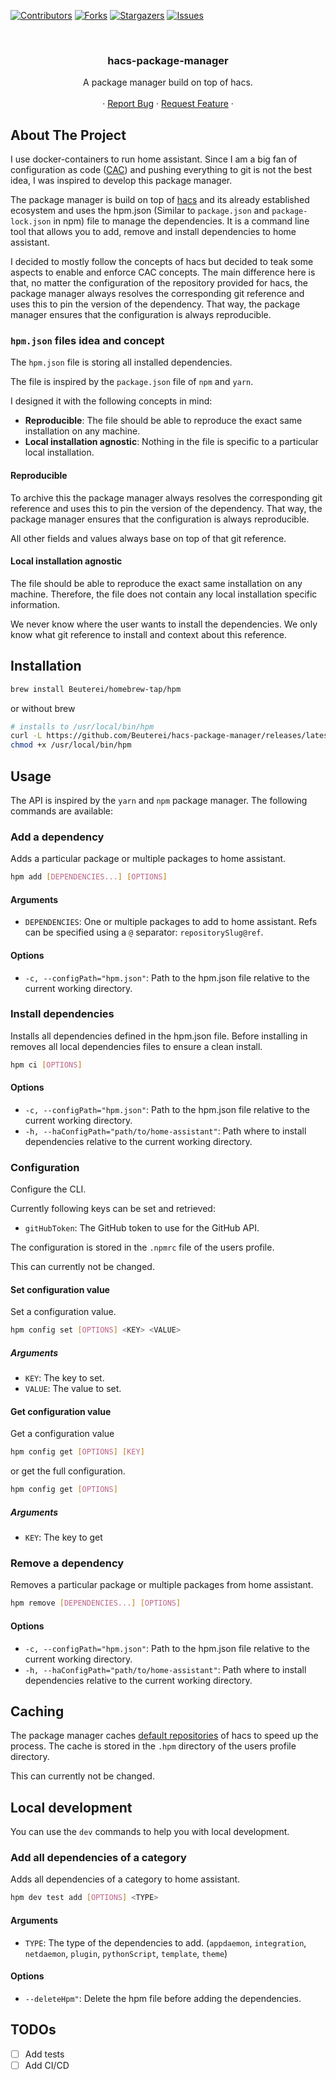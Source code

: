 [![Contributors][contributors-shield]][contributors-url]
[![Forks][forks-shield]][forks-url]
[![Stargazers][stars-shield]][stars-url]
[![Issues][issues-shield]][issues-url]

<!-- PROJECT HEADER -->
<br />
<p align="center">
  <h3 align="center">hacs-package-manager</h3>

  <p align="center">
    A package manager build on top of hacs.
    <br />
    <br />
    ·
    <a href="https://github.com/Beuterei/hacs-package-manager/issues">Report Bug</a>
    ·
    <a href="https://github.com/Beuterei/hacs-package-manager/issues">Request Feature</a>
    ·
  </p>
</p>

<!-- ABOUT THE PROJECT -->

## About The Project

I use docker-containers to run home assistant. Since I am a big fan of configuration as code ([CAC](https://www.cloudbees.com/blog/configuration-as-code-everything-need-know)) and pushing everything to git is not the best idea, I was inspired to develop this package manager.

The package manager is build on top of [hacs](https://hacs.xyz/) and its already established ecosystem and uses the hpm.json (Similar to `package.json` and `package-lock.json` in npm) file to manage the dependencies. It is a command line tool that allows you to add, remove and install dependencies to home assistant.

I decided to mostly follow the concepts of hacs but decided to teak some aspects to enable and enforce CAC concepts.
The main difference here is that, no matter the configuration of the repository provided for hacs, the package manager always resolves the corresponding git reference and uses this to pin the version of the dependency. That way, the package manager ensures that the configuration is always reproducible.

### `hpm.json` files idea and concept

The `hpm.json` file is storing all installed dependencies.

The file is inspired by the `package.json` file of `npm` and `yarn`.

I designed it with the following concepts in mind:

- **Reproducible**: The file should be able to reproduce the exact same installation on any machine.
- **Local installation agnostic**: Nothing in the file is specific to a particular local installation.

#### Reproducible

To archive this the package manager always resolves the corresponding git reference and uses this to pin the version of the dependency. That way, the package manager ensures that the configuration is always reproducible.

All other fields and values always base on top of that git reference.

#### Local installation agnostic

The file should be able to reproduce the exact same installation on any machine. Therefore, the file does not contain any local installation specific information.

We never know where the user wants to install the dependencies. We only know what git reference to install and context about this reference.

## Installation

```bash
brew install Beuterei/homebrew-tap/hpm
```

or without brew

```bash
# installs to /usr/local/bin/hpm
curl -L https://github.com/Beuterei/hacs-package-manager/releases/latest/download/hpm >/usr/local/bin/hpm
chmod +x /usr/local/bin/hpm
```

## Usage

The API is inspired by the `yarn` and `npm` package manager. The following commands are available:

### Add a dependency

Adds a particular package or multiple packages to home assistant.

```bash
hpm add [DEPENDENCIES...] [OPTIONS]
```

#### Arguments

- `DEPENDENCIES`: One or multiple packages to add to home assistant. Refs can be specified using a `@` separator: `repositorySlug@ref`.

#### Options

- `-c, --configPath="hpm.json"`: Path to the hpm.json file relative to the current working directory.

### Install dependencies

Installs all dependencies defined in the hpm.json file. Before installing in removes all local dependencies files to ensure a clean install.

```bash
hpm ci [OPTIONS]
```

#### Options

- `-c, --configPath="hpm.json"`: Path to the hpm.json file relative to the current working directory.
- `-h, --haConfigPath="path/to/home-assistant"`: Path where to install dependencies relative to the current working directory.

### Configuration

Configure the CLI.

Currently following keys can be set and retrieved:

- `gitHubToken`: The GitHub token to use for the GitHub API.

The configuration is stored in the `.npmrc` file of the users profile.

This can currently not be changed.

#### Set configuration value

Set a configuration value.

```bash
hpm config set [OPTIONS] <KEY> <VALUE>
```

##### Arguments

- `KEY`: The key to set.
- `VALUE`: The value to set.

#### Get configuration value

Get a configuration value

```bash
hpm config get [OPTIONS] [KEY]
```

or get the full configuration.

```bash
hpm config get [OPTIONS]
```

##### Arguments

- `KEY`: The key to get

### Remove a dependency

Removes a particular package or multiple packages from home assistant.

```bash
hpm remove [DEPENDENCIES...] [OPTIONS]
```

#### Options

- `-c, --configPath="hpm.json"`: Path to the hpm.json file relative to the current working directory.
- `-h, --haConfigPath="path/to/home-assistant"`: Path where to install dependencies relative to the current working directory.

## Caching

The package manager caches [default repositories](https://github.com/hacs/default) of hacs to speed up the process. The cache is stored in the `.hpm` directory of the users profile directory.

This can currently not be changed.

## Local development

You can use the `dev` commands to help you with local development.

### Add all dependencies of a category

Adds all dependencies of a category to home assistant.

```bash
hpm dev test add [OPTIONS] <TYPE>
```

#### Arguments

- `TYPE`: The type of the dependencies to add. (`appdaemon`, `integration`, `netdaemon`, `plugin`, `pythonScript`, `template`, `theme`)

#### Options

- `--deleteHpm"`: Delete the hpm file before adding the dependencies.

## TODOs

- [ ] Add tests
- [ ] Add CI/CD

<!-- MARKDOWN LINKS & IMAGES -->
<!-- https://www.markdownguide.org/basic-syntax/#reference-style-links -->

[contributors-shield]: https://img.shields.io/github/contributors/Beuterei/hacs-package-manager.svg?style=flat-square
[contributors-url]: https://github.com/Beuterei/hacs-package-manager/graphs/contributors
[forks-shield]: https://img.shields.io/github/forks/Beuterei/hacs-package-manager.svg?style=flat-square
[forks-url]: https://github.com/Beuterei/hacs-package-manager/network/members
[stars-shield]: https://img.shields.io/github/stars/Beuterei/hacs-package-manager.svg?style=flat-square
[stars-url]: https://github.com/Beuterei/hacs-package-manager/stargazers
[issues-shield]: https://img.shields.io/github/issues/Beuterei/hacs-package-manager.svg?style=flat-square
[issues-url]: https://github.com/Beuterei/hacs-package-manager/issues
[license-shield]: https://img.shields.io/github/license/Beuterei/hacs-package-manager.svg?style=flat-square
